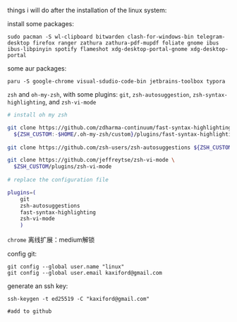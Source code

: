 things i will do after the installation of the linux system:

install some packages:

```shell
sudo pacman -S wl-clipboard bitwarden clash-for-windows-bin telegram-desktop firefox ranger	zathura zathura-pdf-mupdf foliate gnome ibus ibus-libpinyin spotify flameshot xdg-desktop-portal-gnome xdg-desktop-portal
```

some aur packages:

```shell
paru -S google-chrome visual-sdudio-code-bin jetbrains-toolbox typora 
```



`zsh` and `oh-my-zsh`, with some plugins: `git`, `zsh-autosuggestion`, `zsh-syntax-highlighting`, and `zsh-vi-mode`

```bash
# install oh my zsh

git clone https://github.com/zdharma-continuum/fast-syntax-highlighting.git \
  ${ZSH_CUSTOM:-$HOME/.oh-my-zsh/custom}/plugins/fast-syntax-highlighting
  
git clone https://github.com/zsh-users/zsh-autosuggestions ${ZSH_CUSTOM:-~/.oh-my-zsh/custom}/plugins/zsh-autosuggestions

git clone https://github.com/jeffreytse/zsh-vi-mode \
  $ZSH_CUSTOM/plugins/zsh-vi-mode
  
# replace the configuration file

plugins=(
	git
	zsh-autosuggestions
	fast-syntax-highlighting
	zsh-vi-mode
	)
```



`chrome` 离线扩展：medium解锁

config git:
```shell
git config --global user.name "linux"
git config --global user.email kaxiford@gmail.com
```

generate an ssh key:
```shell
ssh-keygen -t ed25519 -C "kaxiford@gmail.com"

#add to github
```
